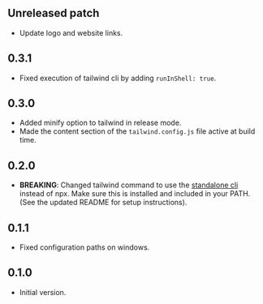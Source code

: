 ## Unreleased patch

- Update logo and website links.

## 0.3.1

- Fixed execution of tailwind cli by adding `runInShell: true`.

## 0.3.0

- Added minify option to tailwind in release mode.
- Made the content section of the `tailwind.config.js` file active at build time.

## 0.2.0

- **BREAKING**: Changed tailwind command to use the [standalone cli](https://tailwindcss.com/blog/standalone-cli)
  instead of npx. Make sure this is installed and included in your PATH. (See the updated README for setup instructions).

## 0.1.1

- Fixed configuration paths on windows.

## 0.1.0

- Initial version.
